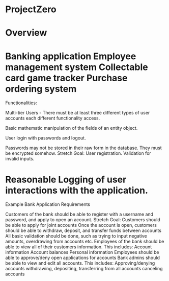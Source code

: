 # ProjectZero
Overview
==============
Banking application
Employee management system
Collectable card game tracker
Purchase ordering system
==============
Functionalities:

Multi-tier Users - There must be at least three different types of user accounts each different functionality access.

Basic mathematic manipulation of the fields of an entity object.

User login with passwords and logout.

Passwords may not be stored in their raw form in the database. They must be encrypted somehow.
Stretch Goal: User registration.
Validation for invalid inputs.

Reasonable Logging of user interactions with the application.
=============
Example Bank Application Requirements

Customers of the bank should be able to register with a username and password, and apply to open an account.
Stretch Goal: Customers should be able to apply for joint accounts
Once the account is open, customers should be able to withdraw, deposit, and transfer funds between accounts
All basic validation should be done, such as trying to input negative amounts, overdrawing from accounts etc.
Employees of the bank should be able to view all of their customers information. This includes:
Account information
Account balances
Personal information
Employees should be able to approve/deny open applications for accounts
Bank admins should be able to view and edit all accounts. This includes:
Approving/denying accounts
withdrawing, depositing, transferring from all accounts
canceling accounts

